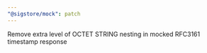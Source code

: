 ```yaml
---
"@sigstore/mock": patch
---
```


Remove extra level of OCTET STRING nesting in mocked RFC3161 timestamp response
